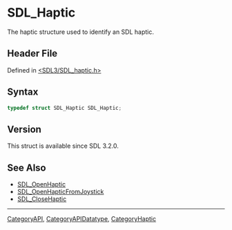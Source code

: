 # SDL_Haptic

The haptic structure used to identify an SDL haptic.

## Header File

Defined in [<SDL3/SDL_haptic.h>](https://github.com/libsdl-org/SDL/blob/main/include/SDL3/SDL_haptic.h)

## Syntax

```c
typedef struct SDL_Haptic SDL_Haptic;
```

## Version

This struct is available since SDL 3.2.0.

## See Also

- [SDL_OpenHaptic](SDL_OpenHaptic)
- [SDL_OpenHapticFromJoystick](SDL_OpenHapticFromJoystick)
- [SDL_CloseHaptic](SDL_CloseHaptic)

----
[CategoryAPI](CategoryAPI), [CategoryAPIDatatype](CategoryAPIDatatype), [CategoryHaptic](CategoryHaptic)

